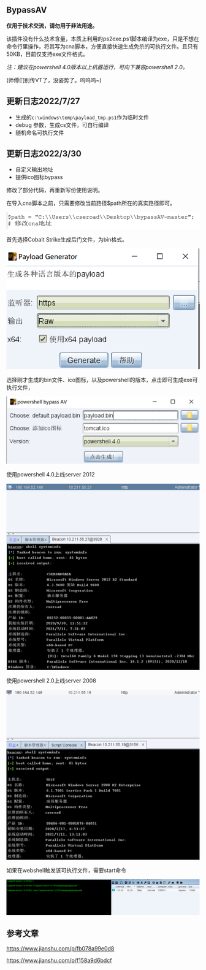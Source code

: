 ## BypassAV

**仅用于技术交流，请勿用于非法用途。**

该插件没有什么技术含量，本质上利用的ps2exe.ps1脚本编译为exe，只是不想在命令行里操作，将其写为cna脚本，方便直接快速生成免杀的可执行文件。且只有50KB，目前仅支持exe文件格式。

*注：建议在powershell 4.0版本以上机器运行，可向下兼容powershell 2.0。*

(师傅们别传VT了，没姿势了。呜呜呜~)
## 更新日志2022/7/27

- 生成的```c:\windows\temp\payload_tmp.ps1```作为临时文件
- debug 参数，生成cs文件，可自行编译
- 随机命名可执行文件

## 更新日志2022/3/30

- 自定义输出地址
- 提供ico图标bypass


修改了部分代码，再重新写份使用说明。

在导入cna脚本之前，只需要修改当前路径$path所在的真实路径即可。


![image-20220324174004915](images/image-20220324174004915.png)

首先选择Cobalt Strike生成后门文件，为bin格式。

![image-20210711183204262](images/image-20210711183204262.png)

选择刚才生成的bin文件、ico图标，以及powershell的版本，点击即可生成exe可执行文件，

![image-20220421152337126](images/image-20220421152337126.png)

使用powershell 4.0上线server 2012

![image-20210711183628292](images/image-20210711183628292.png)

使用powershell 2.0上线server 2008

![image-20210711183645879](images/image-20210711183645879.png)

如果在webshell触发该可执行文件，需要start命令

![image-20210713120053228](images/image-20210713120053228.png)


## 参考文章

https://www.jianshu.com/p/fb078a99e0d8

https://www.jianshu.com/p/f158a9d6bdcf
